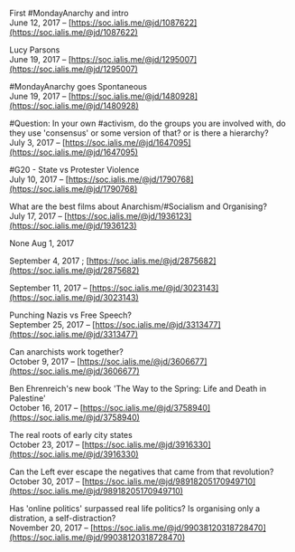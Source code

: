 First #MondayAnarchy and intro  
June 12, 2017 – [https://soc.ialis.me/@jd/1087622](https://soc.ialis.me/@jd/1087622)

Lucy Parsons   
June 19, 2017 – [https://soc.ialis.me/@jd/1295007](https://soc.ialis.me/@jd/1295007)

#MondayAnarchy goes Spontaneous   
June 19, 2017 – [https://soc.ialis.me/@jd/1480928](https://soc.ialis.me/@jd/1480928)

#Question: In your own #activism, do the groups you are involved with, do they use 'consensus' or some version of that? or is there a hierarchy?   
July 3, 2017 – [https://soc.ialis.me/@jd/1647095](https://soc.ialis.me/@jd/1647095)

#G20 - State vs Protester Violence   
July 10, 2017 – [https://soc.ialis.me/@jd/1790768](https://soc.ialis.me/@jd/1790768)


What are the best films about Anarchism/#Socialism and Organising?   
July 17, 2017 – [https://soc.ialis.me/@jd/1936123](https://soc.ialis.me/@jd/1936123)

None
Aug 1, 2017

September 4, 2017 ; [https://soc.ialis.me/@jd/2875682](https://soc.ialis.me/@jd/2875682)

September 11, 2017 – [https://soc.ialis.me/@jd/3023143](https://soc.ialis.me/@jd/3023143)


Punching Nazis vs Free Speech?   
September 25, 2017 – [https://soc.ialis.me/@jd/3313477](https://soc.ialis.me/@jd/3313477)

Can anarchists work together?   
October 9, 2017 – [https://soc.ialis.me/@jd/3606677](https://soc.ialis.me/@jd/3606677)

Ben Ehrenreich's new book 'The Way to the Spring: Life and Death in Palestine'   
October 16, 2017 – [https://soc.ialis.me/@jd/3758940](https://soc.ialis.me/@jd/3758940)


The real roots of early city states   
October 23, 2017 – [https://soc.ialis.me/@jd/3916330](https://soc.ialis.me/@jd/3916330)

Can the Left ever escape the negatives that came from that revolution?   
October 30, 2017 – [https://soc.ialis.me/@jd/98918205170949710](https://soc.ialis.me/@jd/98918205170949710)

Has 'online politics' surpassed real life politics? Is organising only a distration, a self-distraction?   
November 20, 2017 – [https://soc.ialis.me/@jd/99038120318728470](https://soc.ialis.me/@jd/99038120318728470)
